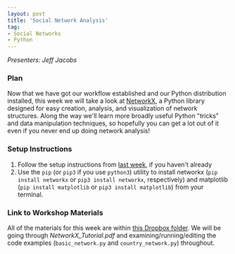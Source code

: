 ```yaml
---
layout: post
title: 'Social Network Analysis'
tag:
- Social Networks
- Python
---
```


*Presenters: Jeff Jacobs*

### Plan

Now that we have got our workflow established and our Python distribution installed, this week we will take a look at [NetworkX](https://networkx.github.io/), a Python library designed for easy creation, analysis, and visualization of network structures. Along the way we'll learn more broadly useful Python "tricks" and data manipulation techniques, so hopefully you can get a lot out of it even if you never end up doing network analysis!

### Setup Instructions

1. Follow the setup instructions from [last week](https://cupsmethods.github.io/from-r-to-python/), if you haven't already
2. Use the `pip` (or `pip3` if you use `python3`) utility to install networkx (`pip install networkx` or `pip3 install networkx`, respectively) and matplotlib (`pip install matplotlib` or `pip3 install matplotlib`) from your terminal.

### Link to Workshop Materials

All of the materials for this week are within [this Dropbox folder](https://www.dropbox.com/sh/el6md0ebkpe3kzz/AABHjCTBTcf-j9kNFxHSO721a?dl=0). We will be going through _NetworkX\_Tutorial.pdf_ and examining/running/editing the code examples (`basic_network.py` and `country_network.py`) throughout.
